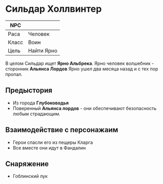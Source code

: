 # Сильдар Холлвинтер

| NPC   |            |
|-------|------------|
| Раса  | Человек    |
| Класс | Воин       |
| Цель  | Найти Ярно |

В целом Сильдар ищет **Ярно Альбрека**.
Ярно человек волшебник - сторонник **Альянса Лордов**
Ярно ушел два месяца назад и с тех пор пропал.

## Предыстория
* Из города **Глубоководья**
* Поверенный **Альянса лордов** - они обеспечивают безопасность любым страдающим.

## Взаимодействие с персонажаим
* Герои спасли его из пещеры Кларга
* Все вместе они идут в Фандалин

## Снаряжение
* Гоблинский лук